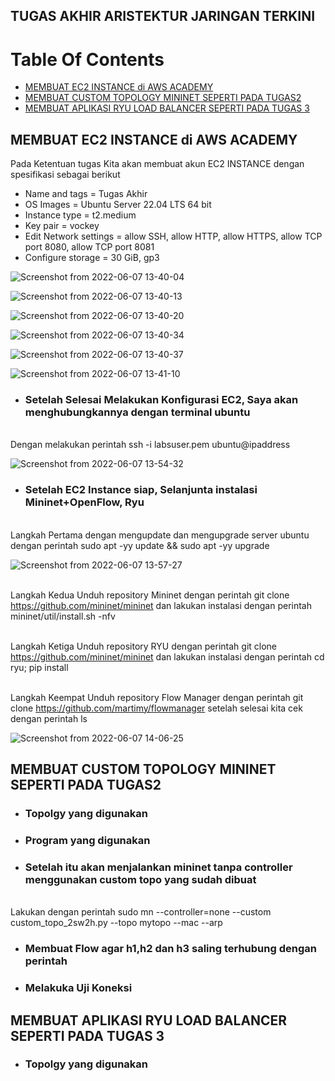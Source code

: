 ## TUGAS AKHIR ARISTEKTUR JARINGAN TERKINI 

# Table Of Contents

- [MEMBUAT EC2 INSTANCE di AWS ACADEMY](#membuat-ec2-instance-di-aws-academy)
- [MEMBUAT CUSTOM TOPOLOGY MININET SEPERTI PADA TUGAS2](#membuat-custom-topology-mininet-seperti-pada-tugas2)
- [MEMBUAT APLIKASI RYU LOAD BALANCER SEPERTI PADA TUGAS 3](#membuat-aplikasi-ryu-load-balancer-seperti-pada-tugas-3)




## MEMBUAT EC2 INSTANCE di AWS ACADEMY
Pada Ketentuan tugas Kita akan membuat akun EC2 INSTANCE dengan spesifikasi sebagai berikut
- Name and tags	= Tugas Akhir
- OS Images	= Ubuntu Server 22.04 LTS 64 bit
- Instance type	= t2.medium
- Key pair	= vockey
- Edit Network settings	= allow SSH, allow HTTP, allow HTTPS, allow TCP port 8080, allow TCP port 8081
- Configure storage	= 30 GiB, gp3


![Screenshot from 2022-06-07 13-40-04](https://user-images.githubusercontent.com/83495936/172538348-95fb5e09-5cbb-47da-95aa-714586f75dc0.png)


![Screenshot from 2022-06-07 13-40-13](https://user-images.githubusercontent.com/83495936/172538546-d7891727-138a-4c47-a70c-eee8fcbe9c04.png)


![Screenshot from 2022-06-07 13-40-20](https://user-images.githubusercontent.com/83495936/172538590-c31be9e6-cef6-438d-b786-6227f6ddacb2.png)

![Screenshot from 2022-06-07 13-40-34](https://user-images.githubusercontent.com/83495936/172538607-85841ed0-52c9-4f0e-bb06-cc9c17ff6dd3.png)

![Screenshot from 2022-06-07 13-40-37](https://user-images.githubusercontent.com/83495936/172538637-555f1387-4f73-4fc1-958e-c475d21e7354.png)

![Screenshot from 2022-06-07 13-41-10](https://user-images.githubusercontent.com/83495936/172538678-635fde78-47df-4748-8147-21a8eb170b09.png)

- ### Setelah Selesai Melakukan Konfigurasi EC2, Saya akan menghubungkannya dengan terminal ubuntu
<br> Dengan melakukan perintah ssh -i labsuser.pem ubuntu@ipaddress </br>

![Screenshot from 2022-06-07 13-54-32](https://user-images.githubusercontent.com/83495936/172539424-5be6a254-6bb1-4a45-aff5-fc7117841a47.png)

- ### Setelah EC2 Instance siap, Selanjunta instalasi Mininet+OpenFlow, Ryu
<br> Langkah Pertama dengan mengupdate dan mengupgrade server ubuntu dengan perintah sudo apt -yy update && sudo apt -yy upgrade  </br>


![Screenshot from 2022-06-07 13-57-27](https://user-images.githubusercontent.com/83495936/172539980-c9303556-870e-4a19-906d-f29122ec253f.png)


<br> Langkah Kedua Unduh repository Mininet dengan perintah git clone https://github.com/mininet/mininet  dan lakukan instalasi dengan perintah mininet/util/install.sh -nfv </br>

<br> Langkah Ketiga Unduh repository RYU dengan perintah git clone https://github.com/mininet/mininet  dan lakukan instalasi dengan perintah cd ryu; pip install </br>

<br> Langkah Keempat Unduh repository Flow Manager dengan perintah git clone https://github.com/martimy/flowmanager  setelah selesai kita cek dengan perintah ls </br>



![Screenshot from 2022-06-07 14-06-25](https://user-images.githubusercontent.com/83495936/172542516-8d7b9a65-31a8-4931-9a5c-857d747a7d60.png)

## MEMBUAT CUSTOM TOPOLOGY MININET SEPERTI PADA TUGAS2

- ### Topolgy yang digunakan



- ### Program yang digunakan


- ### Setelah itu akan menjalankan mininet tanpa controller menggunakan custom topo yang sudah dibuat
<br> Lakukan dengan perintah sudo mn --controller=none --custom custom_topo_2sw2h.py --topo mytopo --mac --arp


- ### Membuat Flow agar h1,h2 dan h3 saling terhubung dengan perintah 


- ### Melakuka Uji Koneksi


## MEMBUAT APLIKASI RYU LOAD BALANCER SEPERTI PADA TUGAS 3


- ### Topolgy yang digunakan





